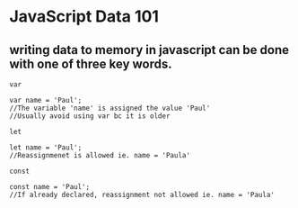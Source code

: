 # JavaScript Data 101
## writing data to memory in javascript can be done with one of three key words.

`var`
```
var name = 'Paul'; 
//The variable 'name' is assigned the value 'Paul'
//Usually avoid using var bc it is older
```
`let`
```
let name = 'Paul';
//Reassignmenet is allowed ie. name = 'Paula'
```
`const`
```
const name = 'Paul';
//If already declared, reassignment not allowed ie. name = 'Paula'
```
